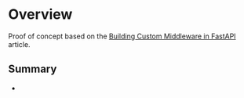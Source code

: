 # Overview

Proof of concept based on the [Building Custom Middleware in FastAPI](https://semaphoreci.com/blog/custom-middleware-fastapi) article.

## Summary

- 

